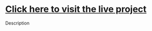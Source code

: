 # [Click here to visit the live project](https://aayush230798-quora-duplicate-question-identifier-app-6ewkak.streamlit.app/)  
Description 


